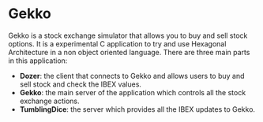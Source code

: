 # Gekko

Gekko is a stock exchange simulator that allows you to buy and sell stock options. It is a experimental C application
to try and use Hexagonal Architecture in a non object oriented language. There are three main parts in this application:
- **Dozer**: the client that connects to Gekko and allows users to buy and sell stock and check the IBEX values.
- **Gekko**: the main server of the application which controls all the stock exchange actions.
- **TumblingDice**: the server which provides all the IBEX updates to Gekko.




